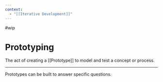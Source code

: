```yaml
---
context:
  - "[[Iterative Development]]"
---
```


#wip

# Prototyping

The act of creating a [[Prototype]] to model and test a concept or process.

---

Prototypes can be built to answer specific questions.

